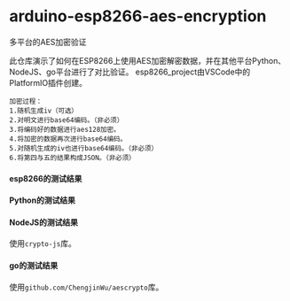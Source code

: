 # arduino-esp8266-aes-encryption
多平台的AES加密验证

此仓库演示了如何在ESP8266上使用AES加密解密数据，并在其他平台Python、NodeJS、go平台进行了对比验证。
esp8266_project由VSCode中的PlatformIO插件创建。
```
加密过程：
1.随机生成iv（可选） 
2.对明文进行base64编码。（非必须）
3.将编码好的数据进行aes128加密。
4.将加密的数据再次进行base64编码。
5.对随机生成的iv也进行base64编码。（非必须）
6.将第四与五的结果构成JSON。（非必须）
```
#### esp8266的测试结果

#### Python的测试结果

#### NodeJS的测试结果
使用```crypto-js```库。

#### go的测试结果
使用```github.com/ChengjinWu/aescrypto```库。
